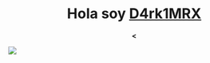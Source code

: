 <div align="center">
  <strong><h1 align="center">Hola soy <a href="">D4rk1MRX</a></h1><</b></strong>
</div>

<img src="https://i.imgur.com/qAZVin4.jpeg"></img>
